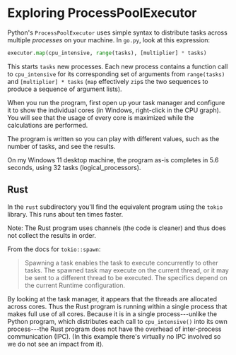 # Exploring ProcessPoolExecutor

Python's `ProcessPoolExecutor` uses simple syntax to distribute tasks across multiple *processes* on your machine.
In `go.py`, look at this expression:
```python
executor.map(cpu_intensive, range(tasks), [multiplier] * tasks)
```
This starts `tasks` new processes. 
Each new process contains a function call to `cpu_intensive` for its corresponding set of arguments from `range(tasks)` and `[multiplier] * tasks`
(`map` effectively `zip`s the two sequences to produce a sequence of argument lists).

When you run the program, first open up your task manager and configure it to show the individual cores (in Windows, right-click in the CPU graph).
You will see that the usage of every core is maximized while the calculations are performed.

The program is written so you can play with different values, such as the number of tasks, and see the results.

On my Windows 11 desktop machine, the program as-is completes in 5.6 seconds, using 32 tasks (logical_processors).

## Rust

In the `rust` subdirectory you'll find the equivalent program using the `tokio` library. This runs about ten times faster.

Note: The Rust program uses channels (the code is cleaner) and thus does not collect the results in order.

From the docs for `tokio::spawn`:
> Spawning a task enables the task to execute concurrently to other tasks. The spawned task may execute on the current thread, or it may be sent to a different thread to be executed. The specifics depend on the current Runtime configuration.

By looking at the task manager, it appears that the threads are allocated across cores. 
Thus the Rust program is running within a single process that makes full use of all cores. 
Because it is in a single process---unlike the Python program, which distributes each call to `cpu_intensive()` into its own process---the Rust program does not have the overhead of inter-process communication (IPC). 
(In this example there's virtually no IPC involved so we do not see an impact from it).
